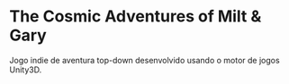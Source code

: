 # The Cosmic Adventures of Milt & Gary
Jogo indie de aventura top-down desenvolvido usando o motor de jogos Unity3D.
